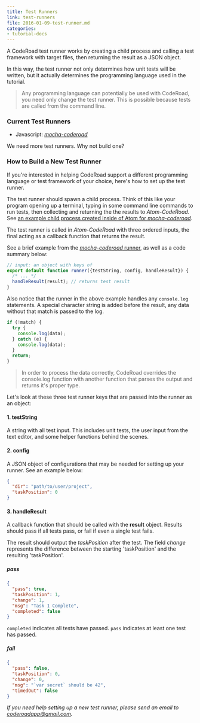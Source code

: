 ```yaml
---
title: Test Runners
link: test-runners
file: 2016-01-09-test-runner.md
categories:
- tutorial-docs
---
```

A CodeRoad test runner works by creating a child process and calling a test framework with target files, then returning the result as a JSON object.

In this way, the test runner not only determines how unit tests will be written, but it actually determines the programming language used in the tutorial.

> Any programming language can potentially be used with CodeRoad, you need only change the test runner. This is possible because tests are called from the command line.

### Current Test Runners

* Javascript: [*mocha-coderoad*](//github.com/coderoad/mocha-coderoad)

We need more test runners. Why not build one?

### How to Build a New Test Runner

If you're interested in helping CodeRoad support a different programming language or test framework of your choice, here's how to set up the test runner.

The test runner should spawn a child process. Think of this like your program opening up a terminal, typing in some command line commands to run tests, then collecting and returning the the results to *Atom-CodeRoad*. See [an example child process created inside of Atom for *mocha-coderoad*](https://github.com/coderoad/mocha-coderoad/blob/master/src/create-runner.ts).

The test runner is called in *Atom-CodeRoad* with three ordered inputs, the final acting as a callback function that returns the result.

See a brief example from the [*mocha-coderoad* runner](https://github.com/coderoad/mocha-coderoad/blob/master/src/runner.ts), as well as a code summary below:

```js
// input: an object with keys of
export default function runner({testString, config, handleResult}) {
  /* ... */
  handleResult(result); // returns test result
}
```

Also notice that the runner in the above example handles any `console.log` statements. A special character string is added before the result, any data without that match is passed to the log.

```js
if (!match) {
  try {
    console.log(data);
  } catch (e) {
    console.log(data);
  }
  return;
}
```

> In order to process the data correctly, CodeRoad overrides the console.log function with another function that parses the output and returns it's proper type.

Let's look at these three test runner keys that are passed into the runner as an object:

#### 1. testString

A string with all test input. This includes unit tests, the user input from the text editor, and some helper functions behind the scenes.

#### 2. config

A JSON object of configurations that may be needed for setting up your runner. See an example below:

```json
{
  "dir": "path/to/user/project",
  "taskPosition": 0
}
```

#### 3. handleResult

A callback function that should be called with the **result** object. Results should pass if all tests pass, or fail if even a single test fails.

The result should output the *taskPosition* after the test. The field *change* represents the difference between the starting 'taskPosition' and the resulting 'taskPosition'.


##### pass

```json
{
  "pass": true,
  "taskPosition": 1,
  "change": 1,
  "msg": "Task 1 Complete",
  "completed": false
}
```

`completed` indicates all tests have passed. `pass` indicates at least one test has passed.


##### fail

```json
{
  "pass": false,
  "taskPosition": 0,
  "change": 0,
  "msg": "`var secret` should be 42",
  "timedOut": false
}
```


*If you need help setting up a new test runner, please send an email to coderoadapp@gmail.com.*
